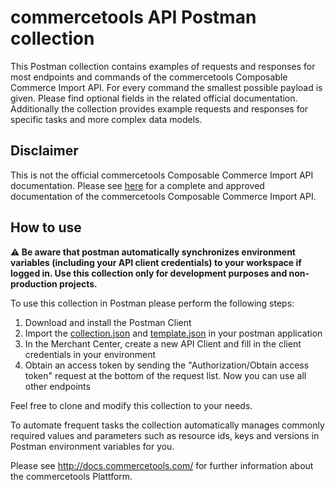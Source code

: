 # commercetools API Postman collection

This Postman collection contains examples of requests and responses for most endpoints and commands of the
commercetools Composable Commerce Import API. For every command the smallest possible payload is given. Please find optional
fields in the related official documentation. Additionally the collection provides example requests and
responses for specific tasks and more complex data models.

## Disclaimer

This is not the official commercetools Composable Commerce Import API documentation. Please see [here](http://docs.commercetools.com/)
for a complete and approved documentation of the commercetools Composable Commerce Import API.

## How to use

**:warning: Be aware that postman automatically synchronizes environment variables (including your API client credentials) to your workspace if logged in.
Use this collection only for development purposes and non-production projects.**

To use this collection in Postman please perform the following steps:

1. Download and install the Postman Client
2. Import the [collection.json](collection.json) and [template.json](template.json) in your postman application
3. In the Merchant Center, create a new API Client and fill in the client credentials in your environment
4. Obtain an access token by sending the "Authorization/Obtain access token" request at the bottom of the request list. Now you can use all other endpoints

Feel free to clone and modify this collection to your needs.

To automate frequent tasks the collection automatically manages commonly required values and parameters such
as resource ids, keys and versions in Postman environment variables for you.

Please see http://docs.commercetools.com/ for further information about the commercetools Plattform.
